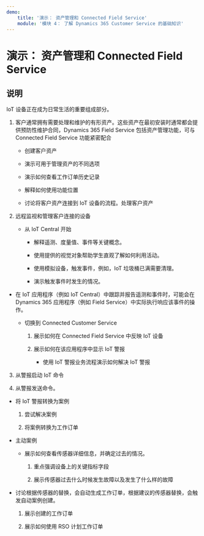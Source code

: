```yaml
---
demo:
    title: '演示： 资产管理和 Connected Field Service'
    module: '模块 4： 了解 Dynamics 365 Customer Service 的基础知识'
---
```


# 演示： 资产管理和 Connected Field Service

## 说明

IoT 设备正在成为日常生活的重要组成部分。 

1. 客户通常拥有需要处理和维护的有形资产。这些资产在最初安装时通常都会提供预防性维护合同，Dynamics 365 Field Service 包括资产管理功能，可与 Connected Field Service 功能紧密配合 

	- 创建客户资产

	- 演示可用于管理资产的不同选项 

	- 演示如何查看工作订单历史记录

	- 解释如何使用功能位置 

	- 讨论将客户资产连接到 IoT 设备的流程。处理客户资产

 

2. 远程监视和管理客户连接的设备

	- 从 IoT Central 开始

		- 解释遥测、度量值、事件等关键概念。 

		- 使用提供的视觉对象帮助学生直观了解如何利用活动。 

		- 使用模拟设备，触发事件，例如，IoT 垃圾桶已满需要清理。 

		- 演示触发事件时发生的情况。 

- 在 IoT 应用程序（例如 IoT Central）中跟踪并报告遥测和事件时，可能会在 Dynamics 365 应用程序（例如 Field Service）中实际执行响应该事件的操作。 

	- 切换到 Connected Customer Service

		1. 展示如何在 Connected Field Service 中反映 IoT 设备

		2. 展示如何在该应用程序中显示 IoT 警报

			- 使用 IoT 警报业务流程演示如何解决 IoT 警报

3. 从警报启动 IoT 命令

4. 从警报发送命令。 

- 将 IoT 警报转换为案例

	1. 尝试解决案例

	2. 将案例转换为工作订单

- 主动案例

	- 展示如何查看传感器详细信息，并确定过去的情况。 

		1. 重点强调设备上的关键指标字段

		2. 展示传感器过去什么时候发生故障以及发生了什么样的故障 

- 讨论根据传感器的替换，会自动生成工作订单，根据建议的传感器替换，会触发自动案例创建。 

	1. 展示创建的工作订单 

	2. 展示如何使用 RSO 计划工作订单
